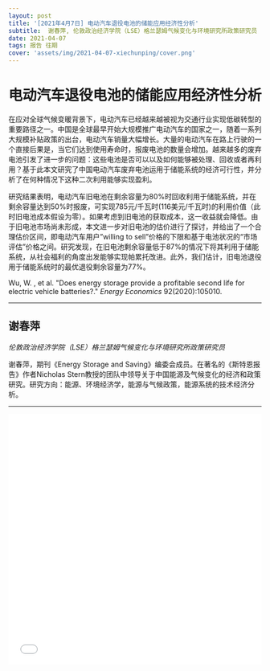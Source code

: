 ```yaml
---
layout: post
title: '[2021年4月7日] 电动汽车退役电池的储能应用经济性分析'
subtitle:  谢春萍, 伦敦政治经济学院（LSE）格兰瑟姆气候变化与环境研究所政策研究员 
date: 2021-04-07
tags: 报告 往期
cover: 'assets/img/2021-04-07-xiechunping/cover.png'
---
```


# 电动汽车退役电池的储能应用经济性分析

在应对全球气候变暖背景下，电动汽车已经越来越被视为交通行业实现低碳转型的重要路径之一。中国是全球最早开始大规模推广电动汽车的国家之一，随着一系列大规模补贴政策的出台，电动汽车销量大幅增长。大量的电动汽车在路上行驶的一个直接后果是，当它们达到使用寿命时，报废电池的数量会增加。越来越多的废弃电池引发了进一步的问题：这些电池是否可以以及如何能够被处理、回收或者再利用？基于此本文研究了中国电动汽车废弃电池运用于储能系统的经济可行性，并分析了在何种情况下这种二次利用能够实现盈利。

研究结果表明，电动汽车旧电池在剩余容量为80%时回收利用于储能系统，并在剩余容量达到50%时报废，可实现785元/千瓦时(116美元/千瓦时)的利用价值（此时旧电池成本假设为零）。如果考虑到旧电池的获取成本，这一收益就会降低。由于旧电池市场尚未形成，本文进一步对旧电池的估价进行了探讨，并给出了一个合理估价区间，即电动汽车用户”willing to sell”价格的下限和基于电池状况的“市场评估”价格之间。研究发现，在旧电池剩余容量低于87%的情况下将其利用于储能系统，从社会福利的角度出发能够实现帕累托改进。此外，我们估计，旧电池退役用于储能系统时的最优退役剩余容量为77%。

Wu, W. , et al. "Does energy storage provide a profitable second life for electric vehicle batteries?." *Energy Economics* 92(2020):105010.

----------

## 谢春萍

*伦敦政治经济学院（LSE）格兰瑟姆气候变化与环境研究所政策研究员*

谢春萍，期刊《Energy Storage and Saving》编委会成员。在著名的《斯特恩报告》作者Nicholas Stern教授的团队中领导关于中国能源及气候变化的经济和政策研究。研究方向：能源、环境经济学，能源与气候政策，能源系统的技术经济分析。

-----------

<iframe style="width: 100%;height: 500px;" src="//player.bilibili.com/player.html?aid=972458543&bvid=BV1Yp4y187rb&cid=321354731&page=1" scrolling="no" border="0" frameborder="no" framespacing="0" allowfullscreen="true"> </iframe>